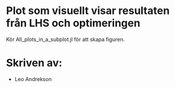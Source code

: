 # Plot som visuellt visar resultaten från LHS och optimeringen
Kör All_plots_in_a_subplot.jl för att skapa figuren.
# Skriven av:
- Leo Andrekson


 
